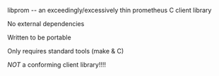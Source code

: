 libprom -- an exceedingly/excessively thin prometheus C client library

No external dependencies

Written to be portable

Only requires standard tools (make & C)

*NOT* a conforming client library!!!!
